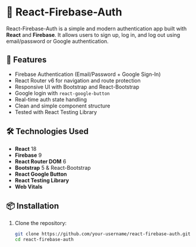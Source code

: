 # 🔐 React-Firebase-Auth

React-Firebase-Auth is a simple and modern authentication app built with **React** and **Firebase**. It allows users to sign up, log in, and log out using email/password or Google authentication.

## 🚀 Features

- Firebase Authentication (Email/Password + Google Sign-In)
- React Router v6 for navigation and route protection
- Responsive UI with Bootstrap and React-Bootstrap
- Google login with `react-google-button`
- Real-time auth state handling
- Clean and simple component structure
- Tested with React Testing Library

## 🛠️ Technologies Used

- **React** 18
- **Firebase** 9
- **React Router DOM** 6
- **Bootstrap** 5 & React-Bootstrap
- **React Google Button**
- **React Testing Library**
- **Web Vitals**

## 📦 Installation

1. Clone the repository:

   ```bash
   git clone https://github.com/your-username/react-firebase-auth.git
   cd react-firebase-auth
